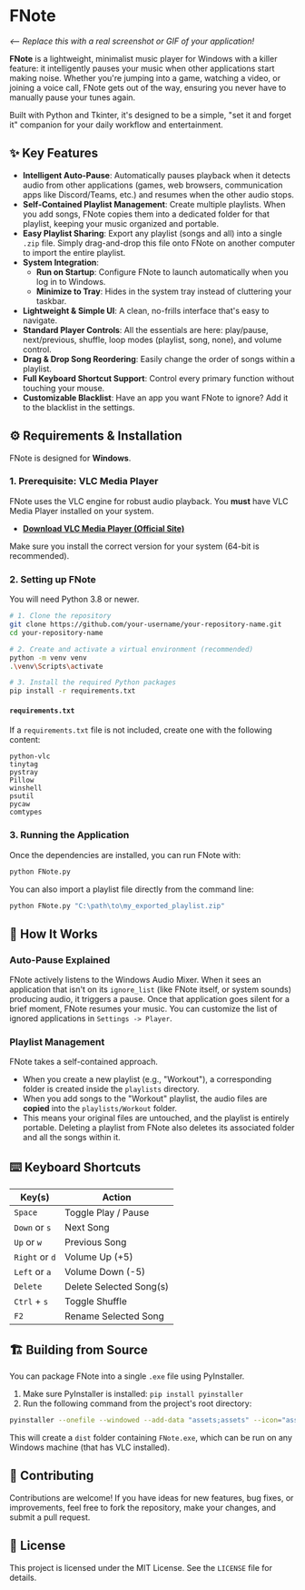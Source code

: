 # FNote

 
*<-- Replace this with a real screenshot or GIF of your application!*

**FNote** is a lightweight, minimalist music player for Windows with a killer feature: it intelligently pauses your music when other applications start making noise. Whether you're jumping into a game, watching a video, or joining a voice call, FNote gets out of the way, ensuring you never have to manually pause your tunes again.

Built with Python and Tkinter, it's designed to be a simple, "set it and forget it" companion for your daily workflow and entertainment.

## ✨ Key Features

*   **Intelligent Auto-Pause**: Automatically pauses playback when it detects audio from other applications (games, web browsers, communication apps like Discord/Teams, etc.) and resumes when the other audio stops.
*   **Self-Contained Playlist Management**: Create multiple playlists. When you add songs, FNote copies them into a dedicated folder for that playlist, keeping your music organized and portable.
*   **Easy Playlist Sharing**: Export any playlist (songs and all) into a single `.zip` file. Simply drag-and-drop this file onto FNote on another computer to import the entire playlist.
*   **System Integration**:
    *   **Run on Startup**: Configure FNote to launch automatically when you log in to Windows.
    *   **Minimize to Tray**: Hides in the system tray instead of cluttering your taskbar.
*   **Lightweight & Simple UI**: A clean, no-frills interface that's easy to navigate.
*   **Standard Player Controls**: All the essentials are here: play/pause, next/previous, shuffle, loop modes (playlist, song, none), and volume control.
*   **Drag & Drop Song Reordering**: Easily change the order of songs within a playlist.
*   **Full Keyboard Shortcut Support**: Control every primary function without touching your mouse.
*   **Customizable Blacklist**: Have an app you want FNote to ignore? Add it to the blacklist in the settings.

## ⚙️ Requirements & Installation

FNote is designed for **Windows**.

### 1. Prerequisite: VLC Media Player
FNote uses the VLC engine for robust audio playback. You **must** have VLC Media Player installed on your system.

*   **[Download VLC Media Player (Official Site)](https://www.videolan.org/vlc/)**

Make sure you install the correct version for your system (64-bit is recommended).

### 2. Setting up FNote

You will need Python 3.8 or newer.

```bash
# 1. Clone the repository
git clone https://github.com/your-username/your-repository-name.git
cd your-repository-name

# 2. Create and activate a virtual environment (recommended)
python -m venv venv
.\venv\Scripts\activate

# 3. Install the required Python packages
pip install -r requirements.txt
```

#### `requirements.txt`
If a `requirements.txt` file is not included, create one with the following content:
```
python-vlc
tinytag
pystray
Pillow
winshell
psutil
pycaw
comtypes
```

### 3. Running the Application
Once the dependencies are installed, you can run FNote with:
```bash
python FNote.py
```
You can also import a playlist file directly from the command line:
```bash
python FNote.py "C:\path\to\my_exported_playlist.zip"
```

## 🚀 How It Works

### Auto-Pause Explained
FNote actively listens to the Windows Audio Mixer. When it sees an application that isn't on its `ignore_list` (like FNote itself, or system sounds) producing audio, it triggers a pause. Once that application goes silent for a brief moment, FNote resumes your music. You can customize the list of ignored applications in `Settings -> Player`.

### Playlist Management
FNote takes a self-contained approach.
*   When you create a new playlist (e.g., "Workout"), a corresponding folder is created inside the `playlists` directory.
*   When you add songs to the "Workout" playlist, the audio files are **copied** into the `playlists/Workout` folder.
*   This means your original files are untouched, and the playlist is entirely portable. Deleting a playlist from FNote also deletes its associated folder and all the songs within it.

## ⌨️ Keyboard Shortcuts

| Key(s)           | Action                  |
| ---------------- | ----------------------- |
| `Space`          | Toggle Play / Pause     |
| `Down` or `s`    | Next Song               |
| `Up` or `w`      | Previous Song           |
| `Right` or `d`   | Volume Up (+5)          |
| `Left` or `a`    | Volume Down (-5)        |
| `Delete`         | Delete Selected Song(s) |
| `Ctrl` + `s`     | Toggle Shuffle          |
| `F2`             | Rename Selected Song    |


## 🏗️ Building from Source

You can package FNote into a single `.exe` file using PyInstaller.

1.  Make sure PyInstaller is installed: `pip install pyinstaller`
2.  Run the following command from the project's root directory:

```bash
pyinstaller --onefile --windowed --add-data "assets;assets" --icon="assets/icon.ico" FNote.py
```
This will create a `dist` folder containing `FNote.exe`, which can be run on any Windows machine (that has VLC installed).

## 🤝 Contributing

Contributions are welcome! If you have ideas for new features, bug fixes, or improvements, feel free to fork the repository, make your changes, and submit a pull request.

## 📄 License

This project is licensed under the MIT License. See the `LICENSE` file for details.
